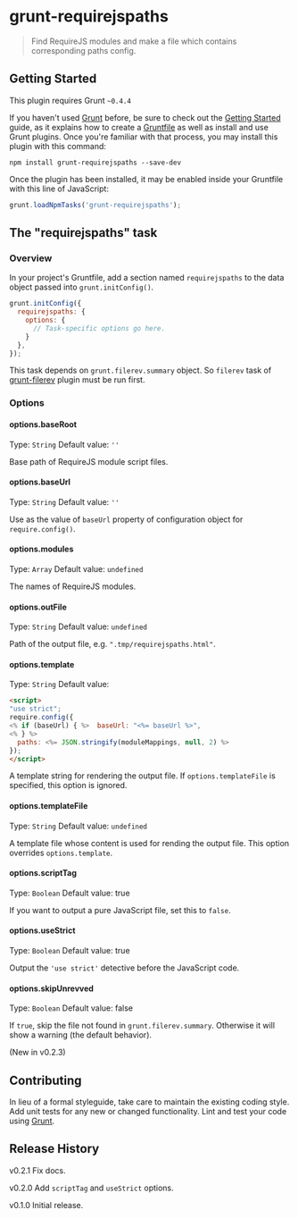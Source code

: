 # grunt-requirejspaths

> Find RequireJS modules and make a file which contains corresponding paths config.

## Getting Started
This plugin requires Grunt `~0.4.4`

If you haven't used [Grunt](http://gruntjs.com/) before, be sure to check out the [Getting Started](http://gruntjs.com/getting-started) guide, as it explains how to create a [Gruntfile](http://gruntjs.com/sample-gruntfile) as well as install and use Grunt plugins. Once you're familiar with that process, you may install this plugin with this command:

```shell
npm install grunt-requirejspaths --save-dev
```

Once the plugin has been installed, it may be enabled inside your Gruntfile with this line of JavaScript:

```js
grunt.loadNpmTasks('grunt-requirejspaths');
```

## The "requirejspaths" task

### Overview
In your project's Gruntfile, add a section named `requirejspaths` to the data object passed into `grunt.initConfig()`.

```js
grunt.initConfig({
  requirejspaths: {
    options: {
      // Task-specific options go here.
    }
  },
});
```

This task depends on `grunt.filerev.summary` object. So `filerev` task of [grunt-filerev](https://github.com/yeoman/grunt-filerev) plugin must be run first.

### Options

#### options.baseRoot
Type: `String`
Default value: `''`

Base path of RequireJS module script files.

#### options.baseUrl
Type: `String`
Default value: `''`

Use as the value of `baseUrl` property of configuration object for `require.config()`.

#### options.modules
Type: `Array`
Default value: `undefined`

The names of RequireJS modules.

#### options.outFile
Type: `String`
Default value: `undefined`

Path of the output file, e.g. `".tmp/requirejspaths.html"`.

#### options.template
Type: `String`
Default value:
```html
<script>
"use strict";
require.config({
<% if (baseUrl) { %>  baseUrl: "<%= baseUrl %>",
<% } %>
  paths: <%= JSON.stringify(moduleMappings, null, 2) %>
});
</script>
```

A template string for rendering the output file. If `options.templateFile` is specified, this option is ignored.

#### options.templateFile
Type: `String`
Default value: `undefined`

A template file whose content is used for rending the output file. This option overrides `options.template`.

#### options.scriptTag
Type: `Boolean`
Default value: true

If you want to output a pure JavaScript file, set this to `false`.

#### options.useStrict
Type: `Boolean`
Default value: true

Output the `'use strict'` detective before the JavaScript code. 

#### options.skipUnrevved
Type: `Boolean`
Default value: false

If `true`, skip the file not found in `grunt.filerev.summary`. Otherwise it will show a warning (the default behavior). 

(New in v0.2.3)

## Contributing
In lieu of a formal styleguide, take care to maintain the existing coding style. Add unit tests for any new or changed functionality. Lint and test your code using [Grunt](http://gruntjs.com/).

## Release History
v0.2.1 Fix docs.

v0.2.0 Add `scriptTag` and `useStrict` options.

v0.1.0 Initial release.
